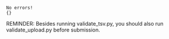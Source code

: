 ```
No errors!
{}

```
REMINDER: Besides running validate_tsv.py, you should also run validate_upload.py before submission.
